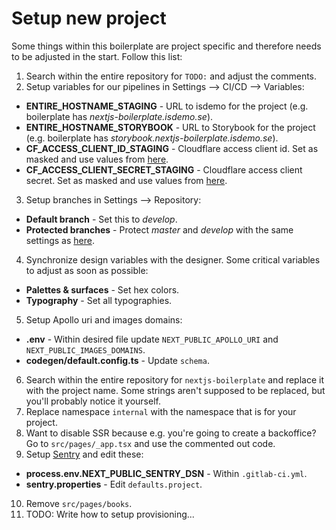 # Setup new project

Some things within this boilerplate are project specific and therefore needs to be adjusted in the start. Follow this list:

1. Search within the entire repository for `TODO:` and adjust the comments.
2. Setup variables for our pipelines in Settings --> CI/CD --> Variables:

- **ENTIRE_HOSTNAME_STAGING** - URL to isdemo for the project (e.g. boilerplate has _nextjs-boilerplate.isdemo.se_).
- **ENTIRE_HOSTNAME_STORYBOOK** - URL to Storybook for the project (e.g. boilerplate has _storybook.nextjs-boilerplate.isdemo.se_).
- **CF_ACCESS_CLIENT_ID_STAGING** - Cloudflare access client id. Set as masked and use values from [here](https://git.interactivesolutions.se/internal/nextjs-boilerplate/-/settings/ci_cd).
- **CF_ACCESS_CLIENT_SECRET_STAGING** - Cloudflare access client secret. Set as masked and use values from [here](https://git.interactivesolutions.se/internal/nextjs-boilerplate/-/settings/ci_cd).

3. Setup branches in Settings --> Repository:

- **Default branch** - Set this to _develop_.
- **Protected branches** - Protect _master_ and _develop_ with the same settings as [here](https://git.interactivesolutions.se/internal/nextjs-boilerplate/-/settings/repository).

4. Synchronize design variables with the designer. Some critical variables to adjust as soon as possible:

- **Palettes & surfaces** - Set hex colors.
- **Typography** - Set all typographies.

5. Setup Apollo uri and images domains:

- **.env** - Within desired file update `NEXT_PUBLIC_APOLLO_URI` and `NEXT_PUBLIC_IMAGES_DOMAINS`.
- **codegen/default.config.ts** - Update `schema`.

6. Search within the entire repository for `nextjs-boilerplate` and replace it with the project name. Some strings aren't supposed to be replaced, but you'll probably notice it yourself.
7. Replace namespace `internal` with the namespace that is for your project.
8. Want to disable SSR because e.g. you're going to create a backoffice? Go to `src/pages/_app.tsx` and use the commented out code.
9. Setup [Sentry](https://sentry.interactivesolutions.se/) and edit these:

- **process.env.NEXT_PUBLIC_SENTRY_DSN** - Within `.gitlab-ci.yml`.
- **sentry.properties** - Edit `defaults.project`.

10. Remove `src/pages/books`.
11. TODO: Write how to setup provisioning...
